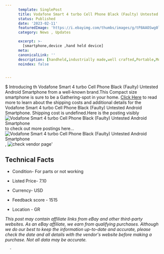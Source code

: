 ```yaml
---
      template: SinglePost
      title: Vodafone Smart 4 turbo Cell Phone Black (Faulty) Untested Android Smartphone
      status: Published
      date: '2023-02-11'
      featuredImage: 'https://i.ebayimg.com/thumbs/images/g/tP8AAOSwg0li0OCE/s-l225.jpg'
      category: News , Updates

      excerpt: >-
        [smartphone,device ,hand held device]
      meta:
      canonicalLink: ''
      description: [handheld,industrially made,well crafted,Portable,Mobile,Compact,Convenient,Lightweight,Maneuverable,Man-portable,Miniature,Carriable,Hand-held,Light,Holdable,Transportable,Mobile device,Pocket-sized,On-the-go,Wireless,Cordless,Compact size,Convenient size, smartphone,device ,hand held device]
      noindex: false
      

---
```

$
      Introducing th Vodafone Smart 4 turbo Cell Phone Black (Faulty) Untested Android Smartphone from a well-known brand.This Compact size smartphone is sure to be a Gathering-spot in your home. [Click Here](https://www.ebay.com/itm/225273386069?hash=item3473571455%3Ag%3AtP8AAOSwg0li0OCE&mkevt=1&mkcid=1&mkrid=711-53200-19255-0&campid=%253CePNCampaignId%253E&customid=%253CreferenceId%253E&toolid=10049) to read more to learn about the shipping costs and additional details for the Vodafone Smart 4 turbo Cell Phone Black (Faulty) Untested Android Smartphone. Shipping cost is undefined.Here is the posting visibly ![Vodafone Smart 4 turbo Cell Phone Black (Faulty) Untested Android Smartphone](https://i.ebayimg.com/thumbs/images/g/tP8AAOSwg0li0OCE/s-l225.jpg) to check out more postings here... ![Vodafone Smart 4 turbo Cell Phone Black (Faulty) Untested Android Smartphone](https://i.ebayimg.com/images/g/tP8AAOSwg0li0OCE/s-l1600.jpg), ![check vendor page](https://origin-galleryplus.ebayimg.com/ws/web/225273386069_2_0_1/225x225.jpg,https://origin-galleryplus.ebayimg.com/ws/web/225273386069_3_0_1/225x225.jpg,https://origin-galleryplus.ebayimg.com/ws/web/225273386069_4_0_1/225x225.jpg,https://origin-galleryplus.ebayimg.com/ws/web/225273386069_5_0_1/225x225.jpg,https://origin-galleryplus.ebayimg.com/ws/web/225273386069_6_0_1/225x225.jpg,https://origin-galleryplus.ebayimg.com/ws/web/225273386069_7_0_1/225x225.jpg,https://origin-galleryplus.ebayimg.com/ws/web/225273386069_8_0_1/225x225.jpg,https://origin-galleryplus.ebayimg.com/ws/web/225273386069_9_0_1/225x225.jpg,https://origin-galleryplus.ebayimg.com/ws/web/225273386069_10_0_1/225x225.jpg,https://origin-galleryplus.ebayimg.com/ws/web/225273386069_11_0_1/225x225.jpg)'

      

 ## Technical Facts 



     
      

 - Condition- For parts or not working 


      

 - Listed Price- 7.10 


      

 - Currency- USD 


      

 - Feedback score - 1515 


      

 - Location - GR 


      
      

 *_This post may contain affiliate links from eBay and other third-party websites. As an eBay affiliate, we earn from qualifying purchases. Although we do our best to keep the information up-to-date and accurate, please check the date and all details with the vendor's website before making a purchase. Not all data may be accurate._*




      -
